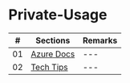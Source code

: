 # Private-Usage

|#|Sections|Remarks|
|--|---------|---------|
|01|[Azure Docs](./Azure%20Docs/Readme.md)|---|
|02|[Tech Tips](./TechTips/Readme.md)|---|
